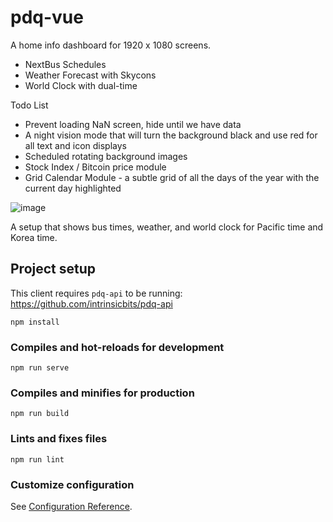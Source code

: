 # pdq-vue

A home info dashboard for 1920 x 1080 screens.

- NextBus Schedules
- Weather Forecast with Skycons
- World Clock with dual-time

Todo List

- Prevent loading NaN screen, hide until we have data
- A night vision mode that will turn the background black and use red for all text and icon displays
- Scheduled rotating background images
- Stock Index / Bitcoin price module
- Grid Calendar Module - a subtle grid of all the days of the year with the current day highlighted

![image](https://user-images.githubusercontent.com/67282/51092349-08d9fa80-174b-11e9-8105-0d7c72c90ef5.png)

A setup that shows bus times, weather, and world clock for Pacific time and Korea time.

## Project setup

This client requires `pdq-api` to be running: https://github.com/intrinsicbits/pdq-api

```
npm install
```

### Compiles and hot-reloads for development
```
npm run serve
```

### Compiles and minifies for production
```
npm run build
```

### Lints and fixes files
```
npm run lint
```

### Customize configuration
See [Configuration Reference](https://cli.vuejs.org/config/).

